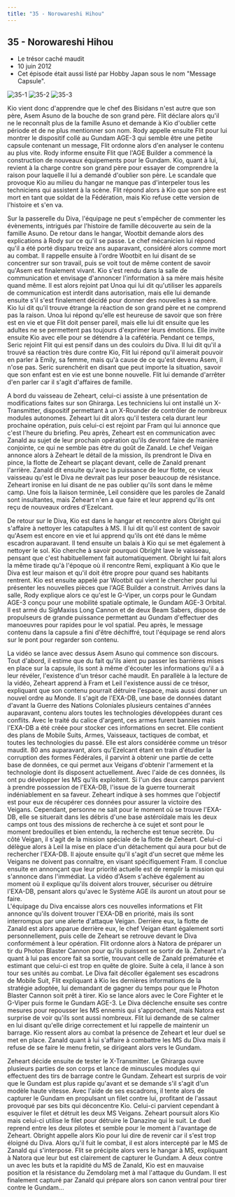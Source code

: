 ```yaml
---
title: "35 - Norowareshi Hihou"
---
```


35 - Norowareshi Hihou
----------------------

* Le trésor caché maudit
* 10 juin 2012
* Cet épisode était aussi listé par Hobby Japan sous le nom "Message Capsule".


![35-1](/images/mini/images-stories-saga-gundamage-episodes-_tb_150x84_35-1.jpg) ![35-2](/images/mini/images-stories-saga-gundamage-episodes-_tb_150x84_35-2.jpg) ![35-3](/images/mini/images-stories-saga-gundamage-episodes-_tb_150x84_35-3.jpg)


Kio vient donc d'apprendre que le chef des Bisidans n'est autre que son père, Asem Asuno de la bouche de son grand père. Flit déclare alors qu'il ne le reconnaît plus de la famille Asuno et demande à Kio d'oublier cette période et de ne plus mentionner son nom. Rody appelle ensuite Flit pour lui montrer le dispositif collé au Gundam AGE-3 qui semble être une petite capsule contenant un message, Flit ordonne alors d'en analyser le contenu au plus vite. Rody informe ensuite Flit que l'AGE Builder a commencé la construction de nouveaux équipements pour le Gundam. Kio, quant à lui, revient à la charge contre son grand père pour essayer de comprendre la raison pour laquelle il lui a demandé d'oublier son père. Le scandale que provoque Kio au milieu du hangar ne manque pas d'interpeler tous les techniciens qui assistent à la scène. Flit répond alors à Kio que son père est mort en tant que soldat de la Fédération, mais Kio refuse cette version de l'histoire et s'en va.


Sur la passerelle du Diva, l'équipage ne peut s'empêcher de commenter les évènements, intrigués par l'histoire de famille découverte au sein de la famille Asuno. De retour dans le hangar, Wootbit demande alors des explications à Rody sur ce qu'il se passe. Le chef mécanicien lui répond qu'il a été porté disparu treize ans auparavant, considéré alors comme mort au combat. Il rappelle ensuite à l'ordre Wootbit en lui disant de se concentrer sur son travail, puis se voit tout de même content de savoir qu'Asem est finalement vivant. Kio s'est rendu dans la salle de communication et envisage d'annoncer l'information à sa mère mais hésite quand même. Il est alors rejoint pat Unoa qui lui dit qu'utiliser les appareils de communication est interdit dans autorisation, mais elle lui demande ensuite s'il s'est finalement décidé pour donner des nouvelles à sa mère. Kio lui dit qu'il trouve étrange la réaction de son grand père et ne comprend pas la raison. Unoa lui répond qu'elle est heureuse de savoir que son frère est en vie et que Flit doit penser pareil, mais elle lui dit ensuite que les adultes ne se permettent pas toujours d'exprimer leurs émotions. Elle invite ensuite Kio avec elle pour se détendre à la cafétéria. Pendant ce temps, Seric rejoint Flit qui est pensif dans un des couloirs du Diva. Il lui dit qu'il a trouvé sa réaction très dure contre Kio, Flit lui répond qu'il aimerait pouvoir en parler à Emily, sa femme, mais qu'à cause de ce qu'est devenu Asem, il n'ose pas. Seric surenchérit en disant que peut importe la situation, savoir que son enfant est en vie est une bonne nouvelle. Flit lui demande d'arrêter d'en parler car il s'agit d'affaires de famille.


A bord du vaisseau de Zeheart, celui-ci assiste à une présentation de modifications faites sur son Ghirarga. Les techniciens lui ont installé un X-Transmitter, dispositif permettant à un X-Rounder de contrôler de nombreux modules autonomes. Zeheart lui dit alors qu'il testera cela durant leur prochaine opération, puis celui-ci est rejoint par Fram qui lui annonce que c'est l'heure du briefing. Peu après, Zeheart est en communication avec Zanald au sujet de leur prochain opération qu'ils devront faire de manière conjointe, ce qui ne semble pas être du goût de Zanald. Le chef Veigan annonce alors à Zeheart le détail de la mission, ils prendront le Diva en pince, la flotte de Zeheart se plaçant devant, celle de Zanald prenant l'arrière. Zanald dit ensuite qu'avec la puissance de leur flotte, ce vieux vaisseau qu'est le Diva ne devrait pas leur poser beaucoup de résistance. Zeheart ironise en lui disant de ne pas oublier qu'ils sont dans le même camp. Une fois la liaison terminée, Leil considère que les paroles de Zanald sont insultantes, mais Zeheart n'en a que faire et leur apprend qu'ils ont reçu de nouveaux ordres d'Ezelcant.


De retour sur le Diva, Kio est dans le hangar et rencontre alors Obright qui s'affaire à nettoyer les catapultes à MS. Il lui dit qu'il est content de savoir qu'Asem est encore en vie et lui apprend qu'ils ont été dans le même escadron auparavant. Il tend ensuite un balais à Kio qui se met également à nettoyer le sol. Kio cherche à savoir pourquoi Obright lave le vaisseau, pensant que c'est habituellement fait automatiquement. Obright lui fait alors la même tirade qu'à l'époque où il rencontre Remi, expliquant à Kio que le Diva est leur maison et qu'il doit être propre pour quand ses habitants rentrent. Kio est ensuite appelé par Wootbit qui vient le chercher pour lui présenter les nouvelles pièces que l'AGE Builder a construit. Arrivés dans la salle, Rody explique alors ce qu'est le G-Viper, un corps pour le Gundam AGE-3 conçu pour une mobilité spatiale optimale, le Gundam AGE-3 Orbital. Il est armé du SigMaxiss Long Cannon et de deux Beam Sabers, dispose de propulseurs de grande puissance permettant au Gundam d'effectuer des manoeuvres pour rapides pour le vol spatial. Peu après, le message contenu dans la capsule a fini d'être déchiffré, tout l'équipage se rend alors sur le pont pour regarder son contenu.


La vidéo se lance avec dessus Asem Asuno qui commence son discours. Tout d'abord, il estime que du fait qu'ils aient pu passer les barrières mises en place sur la capsule, ils sont à même d'écouter les informations qu'il a à leur révéler, l'existence d'un trésor caché maudit. En parallèle à la lecture de la vidéo, Zeheart apprend à Fram et Leil l'existence aussi de ce trésor, expliquant que son contenu pourrait détruire l'espace, mais aussi donner un nouvel ordre au Monde. Il s'agit de l'EXA-DB, une base de données datant d'avant la Guerre des Nations Coloniales plusieurs centaines d'années auparavant, contenu alors toutes les technologies développées durant ces conflits. Avec le traité du calice d'argent, ces armes furent bannies mais l'EXA-DB a été créée pour stocker ces informations en secret. Elle contient des plans de Mobile Suits, Armes, Vaisseaux, tactiques de combat, et toutes les technologies du passé. Elle est alors considérée comme un trésor maudit. 80 ans auparavant, alors qu'Ezelcant étant en train d'étudier la corruption des formes Fédérales, il parvint à obtenir une partie de cette base de données, ce qui permet aux Veigans d'obtenir l'armement et la technologie dont ils disposent actuellement. Avec l'aide de ces données, ils ont pu développer les MS qu'ils exploitent. Si l'un des deux camps parvient à prendre possession de l'EXA-DB, l'issue de la guerre tournerait indéniablement en sa faveur. Zeheart indique à ses hommes que l'objectif est pour eux de récupérer ces données pour assurer la victoire des Veigans. Cependant, personne ne sait pour le moment où se trouve l'EXA-DB, elle se situerait dans les débris d'une base astéroïdale mais les deux camps ont tous des missions de recherche à ce sujet et sont pour le moment bredouilles et bien entendu, la recherche est tenue secrète. Du côté Veigan, il s'agit de la mission spéciale de la flotte de Zeheart. Celui-ci délègue alors à Leil la mise en place d'un détachement qui aura pour but de rechercher l'EXA-DB. Il ajoute ensuite qu'il s'agit d'un secret que même les Veigans ne doivent pas connaître, en visant spécifiquement Fram. Il conclue ensuite en annonçant que leur priorité actuelle est de remplir la mission qui s'annonce dans l'immédiat. La vidéo d'Asem s'achève également au moment où il explique qu'ils doivent alors trouver, sécuriser ou détruire l'EXA-DB, pensant alors qu'avec le Système AGE ils auront un atout pour se faire.   
L'équipage du Diva encaisse alors ces nouvelles informations et Flit annonce qu'ils doivent trouver l'EXA-DB en priorité, mais ils sont interrompus par une alerte d'attaque Veigan. Derrière eux, la flotte de Zanald est alors apparue derrière eux, le chef Veigan étant également sorti personnellement, puis celle de Zeheart se retrouve devant le Diva conformément à leur opération. Flit ordonne alors à Natora de préparer un tir du Photon Blaster Cannon pour qu'ils puissent se sortir de là. Zeheart n'a quant à lui pas encore fait sa sortie, trouvant celle de Zanald prématurée et estimant que celui-ci est trop en quête de gloire. Suite à cela, il lance à son tour ses unités au combat. Le Diva fait décoller également ses escadrons de Mobile Suit, Flit expliquant à Kio les dernières informations de la stratégie adoptée, lui demandant de gagner du temps pour que le Photon Blaster Cannon soit prêt à tirer. Kio se lance alors avec le Core Fighter et le G-Viper puis forme le Gundam AGE-3. Le Diva déclenche ensuite ses contre mesures pour repousser les MS ennemis qui s'approchent, mais Natora est surprise de voir qu'ils sont aussi nombreux. Flit lui demande de se calmer en lui disant qu'elle dirige correctement et lui rappelle de maintenir un barrage. Kio ressent alors au combat la présence de Zeheart et leur duel se met en place. Zanald quant à lui s'affaire à combattre les MS du Diva mais il refuse de se faire le menu fretin, se dirigeant alors vers le Gundam.


Zeheart décide ensuite de tester le X-Transmitter. Le Ghirarga ouvre plusieurs parties de son corps et lance de minuscules modules qui effectuent des tirs de barrage contre le Gundam. Zeheart est surpris de voir que le Gundam est plus rapide qu'avant et se demande s'il s'agit d'un modèle haute vitesse. Avec l'aide de ses escadrons, il tente alors de capturer le Gundam en propulsant un filet contre lui, profitant de l'assaut provoqué par ses bits qui déconcentre Kio. Celui-ci parvient cependant à esquiver le filet et détruit les deux MS Veigans. Zeheart poursuit alors Kio mais celui-ci utilise le filet pour détruire le Danazine qui le suit. Le duel reprend entre les deux pilotes et semble pour le moment à l'avantage de Zeheart. Obright appelle alors Kio pour lui dire de revenir car il s'est trop éloigné du Diva. Alors qu'il fuit le combat, il est alors intercepté par le MS de Zanald qui s'interpose. Flit se précipite alors vers le hangar à MS, expliquant à Natora que leur but est clairement de capturer le Gundam. A deux contre un avec les buts et la rapidité du MS de Zanald, Kio est en mauvaise position et la résistance du Zemdolarg met à mal l'attaque du Gundam. Il est finalement capturé par Zanald qui prépare alors son canon ventral pour tirer contre le Gundam...


 


